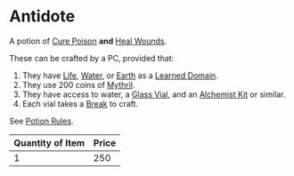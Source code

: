 # Antidote

A potion of [Cure Poison](../../../Magic/Spells/Spells%20by%20Level/Level%201/Cure%20Poison.md) **and** [Heal Wounds](../../../Magic/Spells/Spells%20by%20Level/Level%201/Heal%20Wounds.md).

These can be crafted by a PC, provided that:

1. They have [Life](../../../Magic/Spells/Spell%20Domains/Life.md), [Water](../../../Magic/Spells/Spell%20Domains/Water.md), or [Earth](../../../Magic/Spells/Spell%20Domains/Earth.md) as a [Learned Domain](../../../Magic/Spellcasting/Spell%20Learning/Learned%20Domains.md).
2. They use 200 coins of [Mythril](../../../Magic/Spellcasting/Mythril.md).
3. They have access to water, a [Glass Vial](../10%20Coins/Glass%20Vial.md), and an [Alchemist Kit](../100%20Coins/Alchemist%20Kit.md) or similar.
4. Each vial takes a [Break](../../../Game%20Procedures/Core%20Procedures/Break.md) to craft.

See [Potion Rules](../../../Magic/Crafting/Potion%20Rules.md).

| Quantity of Item | Price |
| ---------------- | ----- |
| 1                | 250   |
